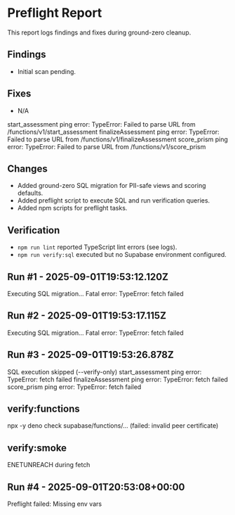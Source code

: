 # Preflight Report

This report logs findings and fixes during ground-zero cleanup.

## Findings
- Initial scan pending.

## Fixes
- N/A


start_assessment ping error: TypeError: Failed to parse URL from /functions/v1/start_assessment
finalizeAssessment ping error: TypeError: Failed to parse URL from /functions/v1/finalizeAssessment
score_prism ping error: TypeError: Failed to parse URL from /functions/v1/score_prism

## Changes
- Added ground-zero SQL migration for PII-safe views and scoring defaults.
- Added preflight script to execute SQL and run verification queries.
- Added npm scripts for preflight tasks.

## Verification
- `npm run lint` reported TypeScript lint errors (see logs).
- `npm run verify:sql` executed but no Supabase environment configured.

## Run #1 - 2025-09-01T19:53:12.120Z
Executing SQL migration...
Fatal error: TypeError: fetch failed

## Run #2 - 2025-09-01T19:53:17.115Z
Executing SQL migration...
Fatal error: TypeError: fetch failed

## Run #3 - 2025-09-01T19:53:26.878Z
SQL execution skipped (--verify-only)
start_assessment ping error: TypeError: fetch failed
finalizeAssessment ping error: TypeError: fetch failed
score_prism ping error: TypeError: fetch failed

## verify:functions
npx -y deno check supabase/functions/... (failed: invalid peer certificate)

## verify:smoke
ENETUNREACH during fetch

## Run #4 - 2025-09-01T20:53:08+00:00
Preflight failed: Missing env vars
